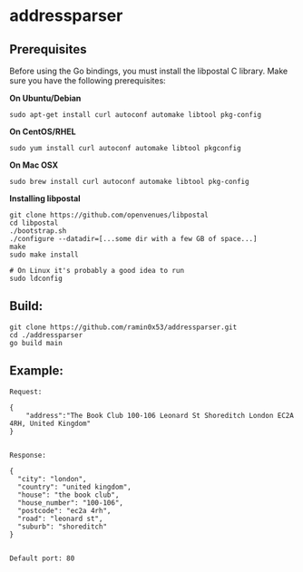 # addressparser

## Prerequisites

Before using the Go bindings, you must install the libpostal C library. Make sure you have the following prerequisites:

**On Ubuntu/Debian**
```
sudo apt-get install curl autoconf automake libtool pkg-config
```

**On CentOS/RHEL**
```
sudo yum install curl autoconf automake libtool pkgconfig
```

**On Mac OSX**
```
sudo brew install curl autoconf automake libtool pkg-config
```

**Installing libpostal**

```
git clone https://github.com/openvenues/libpostal
cd libpostal
./bootstrap.sh
./configure --datadir=[...some dir with a few GB of space...]
make
sudo make install

# On Linux it's probably a good idea to run
sudo ldconfig
```


## Build:
```
git clone https://github.com/ramin0x53/addressparser.git
cd ./addressparser
go build main
```

## Example:

```
Request:

{
    "address":"The Book Club 100-106 Leonard St Shoreditch London EC2A 4RH, United Kingdom"
}


Response:

{
  "city": "london",
  "country": "united kingdom",
  "house": "the book club",
  "house_number": "100-106",
  "postcode": "ec2a 4rh",
  "road": "leonard st",
  "suburb": "shoreditch"
}


Default port: 80
```